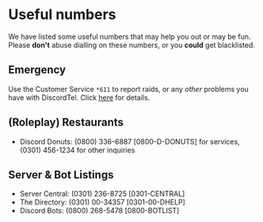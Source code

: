 # Useful numbers
We have listed some useful numbers that may help you out or may be fun. Please **don't** abuse dialling on these numbers, or you **could** get blacklisted.

## Emergency
Use the Customer Service `*611` to report raids, or any *other* problems you have with DiscordTel. Click [here](http://discordtel.readthedocs.io/en/latest/In%20case%20of%20Emergency/) for details.

## (Roleplay) Restaurants
* Discord Donuts: (0800) 336-6887 [0800-D-DONUTS] for services, (0301) 456-1234 for other inquiries

## Server & Bot Listings
* Server Central: (0301) 236-8725 [0301-CENTRAL]
* The Directory: (0301) 00-34357 [0301-00-DHELP]
* Discord Bots: (0800) 268-5478 [0800-BOTLIST]
